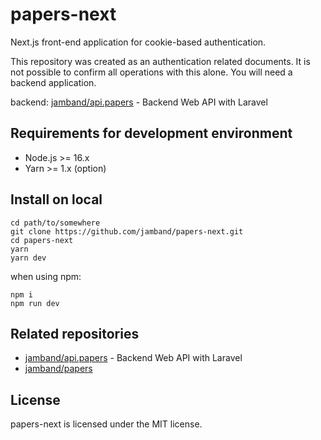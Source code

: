 # papers-next

Next.js front-end application for cookie-based authentication.

This repository was created as an authentication related documents. It is not possible to confirm all operations with this alone. You will need a backend application.

backend: [jamband/api.papers](https://github.com/jamband/api.papers) - Backend Web API with Laravel

## Requirements for development environment

- Node.js >= 16.x
- Yarn >= 1.x (option)

## Install on local

```
cd path/to/somewhere
git clone https://github.com/jamband/papers-next.git
cd papers-next
yarn
yarn dev
```

when using npm:

```
npm i
npm run dev
```

## Related repositories

- [jamband/api.papers](https://github.com/jamband/api.papers) - Backend Web API with Laravel
- [jamband/papers](https://github.com/jamband/papers)

## License

papers-next is licensed under the MIT license.
